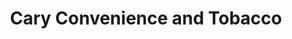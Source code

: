 ---
title: "Cary Convenience and Tobacco"
url: /cary/cary-convenience-and-tobacco/
shop: Lebensmittel
---
